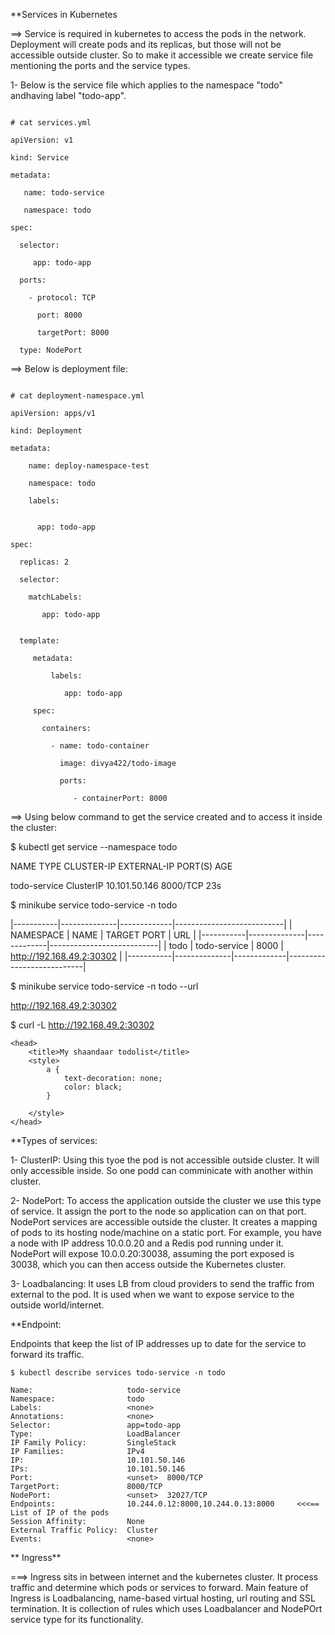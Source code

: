 **Services in Kubernetes

==> Service is required in kubernetes to access the pods in the network. Deployment will create pods and its replicas, but those will not be accessible outside cluster. 
So to make it accessible we create service file mentioning the ports and the service types.

1- Below is the service file which applies to the namespace "todo" andhaving label "todo-app".

~~~~~~~~~~

# cat services.yml 

apiVersion: v1

kind: Service

metadata:

   name: todo-service
   
   namespace: todo
   
spec:

  selector:
  
     app: todo-app
     
  ports:
  
    - protocol: TCP
    
      port: 8000
      
      targetPort: 8000
      
  type: NodePort
~~~~~~~~~~

==> Below is deployment file:

~~~~~~~~~~

# cat deployment-namespace.yml 

apiVersion: apps/v1

kind: Deployment

metadata:

    name: deploy-namespace-test
    
    namespace: todo
    
    labels:
    
   
      app: todo-app
      
spec:

  replicas: 2
  
  selector:
  
    matchLabels:
    
       app: todo-app
       

  template:
  
     metadata:
     
         labels:
         
            app: todo-app

     spec: 
     
       containers:
       
         - name: todo-container
         
           image: divya422/todo-image
           
           ports:
           
              - containerPort: 8000
~~~~~~~~~~

==> Using below command to get the service created and to access it inside the cluster:

$ kubectl get service --namespace todo

NAME           TYPE        CLUSTER-IP      EXTERNAL-IP   PORT(S)    AGE

todo-service   ClusterIP   10.101.50.146   <none>        8000/TCP   23s

$ minikube service todo-service -n todo
  
|-----------|--------------|-------------|---------------------------|
| NAMESPACE |     NAME     | TARGET PORT |            URL            |
|-----------|--------------|-------------|---------------------------|
| todo      | todo-service |        8000 | http://192.168.49.2:30302 |
|-----------|--------------|-------------|---------------------------|

  
$ minikube service todo-service -n todo --url
  
http://192.168.49.2:30302

$ curl -L  http://192.168.49.2:30302

  <!DOCTYPE html>

<html>

    <head>
        <title>My shaandaar todolist</title>
        <style>
            a {
                text-decoration: none;
                color: black;
            }

        </style>
    </head>
   
   
   
   **Types of services:
   
   1- ClusterIP: Using this tyoe the pod is not accessible outside cluster. It will only accessible inside. So one podd can comminicate with another within cluster.
   
   2- NodePort: To access the application outside the cluster we use this type of service. It assign the port to the node so application can on that port.
   NodePort services are accessible outside the cluster. It creates a mapping of pods to its hosting node/machine on a static port. For example, you have a node with IP address 10.0.0.20 and a Redis pod running under it. NodePort will expose 10.0.0.20:30038, assuming the port exposed is 30038, which you can then access outside the Kubernetes cluster.
   
   3- Loadbalancing: It uses LB from cloud providers to send the traffic from external to the pod. It is used when we want to expose service to the outside world/internet.
   
   
   **Endpoint:
   
   Endpoints that keep the list of IP addresses up to date for the service to forward its traffic.
   
~~~~~~~~~~~~~~
$ kubectl describe services todo-service -n todo
   
Name:                     todo-service
Namespace:                todo
Labels:                   <none>
Annotations:              <none>
Selector:                 app=todo-app
Type:                     LoadBalancer
IP Family Policy:         SingleStack
IP Families:              IPv4
IP:                       10.101.50.146
IPs:                      10.101.50.146
Port:                     <unset>  8000/TCP
TargetPort:               8000/TCP
NodePort:                 <unset>  32027/TCP
Endpoints:                10.244.0.12:8000,10.244.0.13:8000     <<<== List of IP of the pods
Session Affinity:         None
External Traffic Policy:  Cluster
Events:                   <none>
~~~~~~~~~~~~~~


   ** Ingress**
   
   ===> Ingress sits in between internet and the kubernetes cluster. It process traffic and determine which pods or services to forward. Main feature of Ingress is Loadbalancing, name-based virtual hosting, url routing and SSL termination.
 It is collection of rules which uses Loadbalancer and NodePOrt service type for its functionality. 
   
